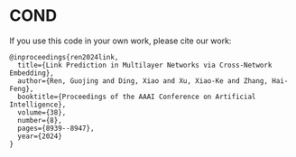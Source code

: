 # COND
If you use this code in your own work, please cite our work:
```
@inproceedings{ren2024link,
  title={Link Prediction in Multilayer Networks via Cross-Network Embedding},
  author={Ren, Guojing and Ding, Xiao and Xu, Xiao-Ke and Zhang, Hai-Feng},
  booktitle={Proceedings of the AAAI Conference on Artificial Intelligence},
  volume={38},
  number={8},
  pages={8939--8947},
  year={2024}
}
```


